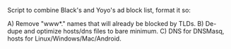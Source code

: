 Script to combine Black's and Yoyo's ad block list, format it so:

   A) Remove "www*." names that will already be blocked by TLDs.
   B) De-dupe and optimize hosts/dns files to bare minimum.
   C) DNS for DNSMasq, hosts for Linux/Windows/Mac/Android.

